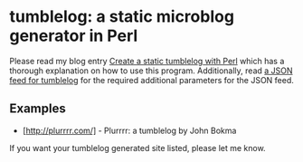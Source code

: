 # tumblelog: a static microblog generator in Perl

Please read my blog entry [Create a static tumblelog with Perl](http://johnbokma.com/blog/2019/03/30/tumblelog-perl.html) which has a thorough explanation on how to use this program. Additionally, read
[a JSON feed for tumblelog](http://johnbokma.com/blog/2019/04/03/a-json-feed-for-tumblelog.html)
for the required additional parameters for the JSON feed.

## Examples

- [http://plurrrr.com/] - Plurrrr: a tumblelog by John Bokma

If you want your tumblelog generated site listed, please let me know.
